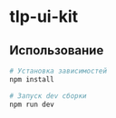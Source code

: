 # tlp-ui-kit

## Использование

```sh
# Установка зависимостей
npm install

# Запуск dev сборки
npm run dev
```
